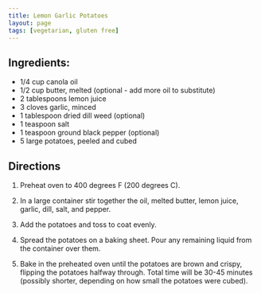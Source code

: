 ```yaml
---
title: Lemon Garlic Potatoes
layout: page
tags: [vegetarian, gluten free]
---
```


## Ingredients:

* 1/4 cup canola oil
* 1/2 cup butter, melted (optional - add more oil to substitute)
* 2 tablespoons lemon juice
* 3 cloves garlic, minced
* 1 tablespoon dried dill weed (optional)
* 1 teaspoon salt
* 1 teaspoon ground black pepper (optional)
* 5 large potatoes, peeled and cubed

## Directions

1. Preheat oven to 400 degrees F (200 degrees C).

2. In a large container stir together the oil, melted butter, lemon juice, garlic, dill, salt, and pepper.

3. Add the potatoes and toss to coat evenly.

4. Spread the potatoes on a baking sheet. Pour any remaining liquid from the container over them.

5. Bake in the preheated oven until the potatoes are brown and crispy, flipping the potatoes halfway through. Total time will be 30-45 minutes (possibly shorter, depending on how small the potatoes were cubed).

